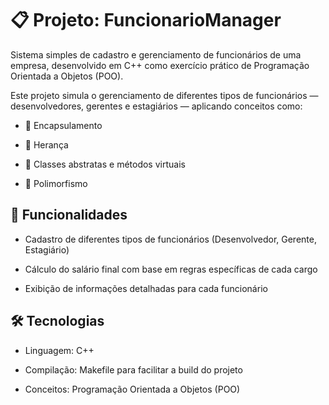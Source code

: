 # 📋 Projeto: FuncionarioManager
Sistema simples de cadastro e gerenciamento de funcionários de uma empresa, desenvolvido em C++ como exercício prático de Programação Orientada a Objetos (POO).

Este projeto simula o gerenciamento de diferentes tipos de funcionários — desenvolvedores, gerentes e estagiários — aplicando conceitos como:

- 🧱 Encapsulamento

- 🧬 Herança

- 🧩 Classes abstratas e métodos virtuais

- 🔄 Polimorfismo

## 🔧 Funcionalidades
- Cadastro de diferentes tipos de funcionários (Desenvolvedor, Gerente, Estagiário)

- Cálculo do salário final com base em regras específicas de cada cargo

- Exibição de informações detalhadas para cada funcionário

## 🛠 Tecnologias
- Linguagem: C++

- Compilação: Makefile para facilitar a build do projeto

- Conceitos: Programação Orientada a Objetos (POO)
